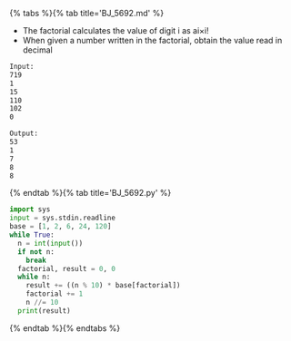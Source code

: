 {% tabs %}{% tab title='BJ_5692.md' %}

* The factorial calculates the value of digit i as ai×i!
* When given a number written in the factorial, obtain the value read in decimal

```txt
Input:
719
1
15
110
102
0

Output:
53
1
7
8
8
```

{% endtab %}{% tab title='BJ_5692.py' %}

```py
import sys
input = sys.stdin.readline
base = [1, 2, 6, 24, 120]
while True:
  n = int(input())
  if not n:
    break
  factorial, result = 0, 0
  while n:
    result += ((n % 10) * base[factorial])
    factorial += 1
    n //= 10
  print(result)
```

{% endtab %}{% endtabs %}
